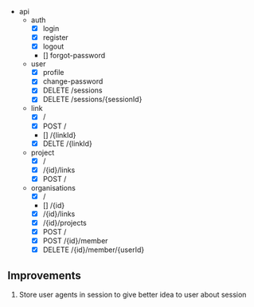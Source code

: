 -  api
   -  auth
      -  [x] login
      -  [x] register
      -  [x] logout
      -  [] forgot-password
   -  user
      -  [x] profile
      -  [x] change-password
      -  [x] DELETE /sessions
      -  [x] DELETE /sessions/{sessionId}
   -  link
      -  [x] /
      -  [x] POST /
      -  [] /{linkId}
      -  [x] DELTE /{linkId}
   -  project
      -  [x] /
      -  [x] /{id}/links
      -  [x] POST /
   -  organisations
      -  [x] /
      -  [] /{id}
      -  [x] /{id}/links
      -  [x] /{id}/projects
      -  [x] POST /
      -  [x] POST /{id}/member
      -  [x] DELETE /{id}/member/{userId}

## Improvements

1. Store user agents in session to give better idea to user about session
